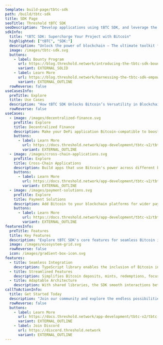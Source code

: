 ```yaml
---
template: build-page/tbtc-sdk
path: /build/tbtc-sdk
title: SDK Page
seoTitle: Threshold tBTC SDK
seoDescription: "Develop applications using tBTC SDK, and leverage the Bitcoins strength across various blockchains, enhancing user flexibility and market reach"
sdkInfo:
  title: "tBTC SDK: Supercharge Your Project with Bitcoin"
  highlighted: ["tBTC", "SDK:"]
  description: "Unlock the power of blockchain – The ultimate toolkit for harnessing Bitcoin's potential."
  image: /images/tbtc-sdk.svg
  buttons:
    - label: Bounty Program
      url: https://blog.threshold.network/introducing-the-tbtc-sdk-bounty-program/
      variant: EXTERNAL_SOLID
    - label: Learn More
      url: https://blog.threshold.network/harnessing-the-tbtc-sdk-empowering-your-projects-with-bitcoin/
      variant: EXTERNAL_OUTLINE
  rowReverse: false
useCasesInfo:
  preTitle: Explore
  title: Use Cases
  description: "How tBTC SDK Unlocks Bitcoin’s Versatility in Blockchain Projects."
  rowReverse: false
useCases:
  - image: /images/decentralized-finance.svg
    preTitle: Explore
    title: Decentralized Finance
    description: Make your DeFi application Bitcoin-compatible to boost liquidity and market options.
    buttons:
      - label: Learn More
        url: https://docs.threshold.network/app-development/tbtc-v2/tbtc-sdk/
        variant: EXTERNAL_OUTLINE
  - image: /images/cross-chain-applications.svg
    preTitle: Explore
    title: Cross-Chain Applications
    description: Build apps that use Bitcoin's power across different blockchains, offering more flexibility and reach.
    buttons:
      - label: Learn More
        url: https://docs.threshold.network/app-development/tbtc-v2/tbtc-sdk/
        variant: EXTERNAL_OUTLINE
  - image: /images/payment-solutions.svg
    preTitle: Explore
    title: Payment Solutions
    description: Add Bitcoin to your blockchain platforms for wider payment options and to attract more users.
    buttons:
      - label: Learn More
        url: https://docs.threshold.network/app-development/tbtc-v2/tbtc-sdk/
        variant: EXTERNAL_OUTLINE
featuresInfo:
  preTitle: Features
  title: Key Features
  description: "Explore tBTC SDK's core features for seamless Bitcoin integration."
  image: /images/ecosystem-grid.svg
  rowReverse: false
  icon: /images/gradient-box-icon.svg
features:
  - title: Seamless Integration
    description: TypeScript library enables the inclusion of Bitcoin into a range of blockchain environments.
  - title: Streamlined Features
    description: Simplifies Bitcoin deposits, mints, redemptions, focusing on innovation, not complexity.
  - title: Adaptable Architecture
    description: With shared libraries, the SDK smooth interactions between Bitcoin and multiple chains.
callToActionInfo:
  title: Get Started Today
  description: "Join our community and explore the endless possibilities with tBTC SDK."
  rowReverse: false
  buttons:
    - label: Learn More
      url: https://docs.threshold.network/app-development/tbtc-v2/tbtc-sdk/
      variant: EXTERNAL_OUTLINE
    - label: Join Discord
      url: https://discord.threshold.network
      variant: EXTERNAL_OUTLINE
---
```

